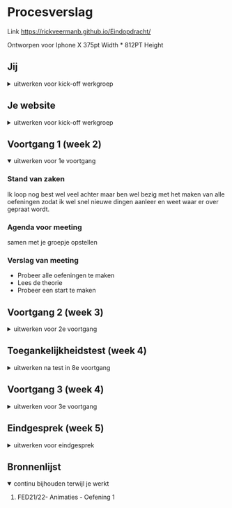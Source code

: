 # Procesverslag
 
Link
https://rickveermanb.github.io/Eindopdracht/

Ontworpen voor Iphone X 
375pt Width * 812PT Height




## Jij

<details>
<summary>uitwerken voor kick-off werkgroep</summary>

### Auteur:
Rick Veerman

#### Je startniveau:
Blauw

#### Je focus:
Surface plane
 
</details>





## Je website

<details>
<summary>uitwerken voor kick-off werkgroep</summary>

### Je opdracht:
https://www.jakebugg.com/

#### Screenshot(s) van de eerste pagina (small screen): 
Home screen
<img src="Images/Home1.png" alt="Home" width="375px">
<img src="Images/Home2.png" alt="Home" width="375px">
<img src="Images/Home3.png" alt="Home" width="375px">
<img src="Images/Home4.png" alt="Home" width="375px">

#### Screenshot(s) van de tweede pagina (small screen):
Newsletter
<img src="Images/Newsletter1.png" alt="Newsletter" width="375px">

#### Screenshot(s) van het hamburgermenu (small screen):

<img src="Images/HamburgerMenu.png" alt="Home" width="375px">
 
</details>








## Voortgang 1 (week 2)

<details open>
<summary>uitwerken voor 1e voortgang</summary>

### Stand van zaken
Ik loop nog best wel veel achter maar ben wel bezig met het maken van alle oefeningen zodat ik wel snel nieuwe dingen aanleer en weet waar er over gepraat wordt.


### Agenda voor meeting
samen met je groepje opstellen

### Verslag van meeting


- Probeer alle oefeningen te maken 
- Lees de theorie
- Probeer een start te maken




## Voortgang 2 (week 3)

<details>
<summary>uitwerken voor 2e voortgang</summary>

### Stand van zaken

In week 3 besloot ik alles anders te gaan aanpakken, de site die ik oorspronkelijk wilde doen (PicNic) heb ik laten vallen. Dit heb ik gedaan omdat PicNic veel hetzelfde was en er niet goed genoeg uitzag ook inspireerde me dit niet veel omdat ik niks met het merk heb. Toen ben ik een andere site gaan bouwen namelijk de site van Jake Bugg, hij is een van mijn favoriete artiesten dus gaf me dit veel motivatie.




### Verslag van meeting
Ik moet verder gaan waar ik mee bezig ben zodat ik het vak nog bij ben. Mijn eerste pagina zit al een goede start in.

- Werk vooral verder
- Kijk nog even naar je focus

</details>





## Toegankelijkheidstest (week 4)

<details>
<summary>uitwerken na test in 8e voortgang</summary>

### Bevindingen
Lijst met je bevindingen die in de test naar voren kwamen:

#### Voice over
De voice over leest veel continue reading maar zegt dan wel de kop van waar de continue reading van is. Kan voor de gebruiker vervelend worden maar is wel duidelijk begrijpbaar.
De Headings worden duidelijk voorgelezen en er is een structuur tussen de H2 en H3’s



#### Toetsenbord en muis 
Met de tabtoets ga je goed door de knoppen heen en worden alle knoppen behandeld alleen de social media iconen niet. Dit komt doordat ze alleen maar images zijn.


#### Diabetes Bril 
Alles valt duidelijk te zien ondanks dat je ziet in vlekken valt alles duidelijk te zien.


#### Ballon
Tekst valt goed te zien omdat de H2’s best groot zijn ook is er een duidelijk contrast dus kun je zien waar je zit op de pagina. 

#### Blur
De tekst valt niet te lezen alleen als je echt dichtbij zit maar omdat alles ingedeeld is in kopjes, buttons en plaatjes zie je wel waar je ongeveer bent maar het blijft nog steeds heel moeilijk.

#### Heinfield Loss
Je ziet alles nog heel duidelijk alleen ben je soort van blind aan de zijkanten van je gezicht wanneer je recht naar de site staart zie je alles net als normaal.

#### Sepasme/ Parkinson
Scrollen gaat goed, de knoppen zijn ook goed bereikbaar omdat er veel ruimte is tussen de secties maar ook zijn de knoppen groot genoeg. Dus alles is goed bereikbaar en misklikken is bijna niet mogelijk.
</details>





## Voortgang 3 (week 4)

<details>
<summary>uitwerken voor 3e voortgang</summary>

### Stand van zaken
Ik moet nog wat aanpassen zodat het nog beter toegankelijk is voor elke gebruiker, zoals kleur geven als er met tab gescrold wordt.




### Verslag van meeting
hier na afloop snel de uitkomsten van de meeting vastleggen

- Alles ziet er goed uit
- Paar kleine aanpassingen
- Readme meer opstellen


</details>





## Eindgesprek (week 5)

<details>
<summary>uitwerken voor eindgesprek</summary>

### Stand van zaken
Het project vond ik heel leuk en uitdagend maar er gingen jammer genoeg ook veel dingen mis. De eerste 2 weken heb ik een site uitgewerkt die voor mij niet veel betekende, gelukkig ben ik toen over gegaan naar een nieuwe site. 

Met het maken van de nieuwe site (JakeBugg.com) had ik veel plezier en het ging ook vrij snel voor mij gevoel.

De toegankelijk testen waren echt heel leerzaam zoe kruip je in iemand anders zijn huidd en ik heb het gevoel dat ik hier heel veel van geleerd heb.

Bij het inleveren ging het fout mijn github werkte blijkbaar niet en kon dus niet beoordeeld geworden.

In de weken tussen de oplevering en de herkansing ging er veel fout. Ik kreeg even een motivatie dip, heb lang ziek in quarantaine gezeten. En nu zit ik met een amandelonsteking waarbij ik niet kan praten en te ziek ben om naar het scherm te kijken.

Hopelijk heeft dit allemaal niet mijn eindoplevering veel veranderd, maar dit is wel de rede dat er geen extra toevoegingen zijn na de feedback.

### Screenshot(s)

<img src="Images/home-1.png" alt="Homescherm" width="375px">
<img src="Images/home-2.png" alt="Homescherm" width="375px">
<img src="Images/home-3.png" alt="Homescherm" width="375px">
<img src="Images/home-4.png" alt="Homescherm" width="375px">
<img src="Images/scherm2-1.png" alt="Scherm2" width="375px">
<img src="Images/scherm2-2.png" alt="Scherm2" width="375px">


</details>






## Bronnenlijst

<details open>
<summary>continu bijhouden terwijl je werkt</summary>


1. FED21/22- Animaties - Oefening 1


</details>
